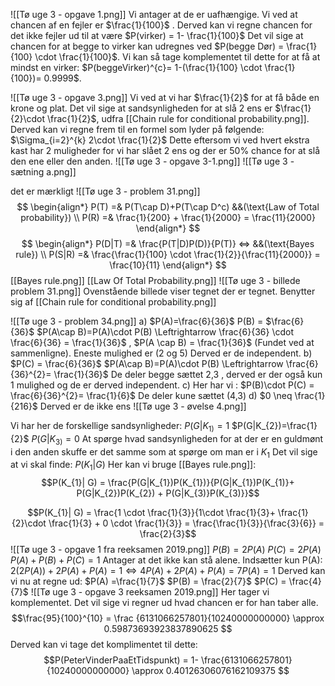 ![[Tø uge 3 - opgave 1.png]]
Vi antager at de er uafhængige. Vi ved at chancen af en fejler er $\frac{1}{100}$ . Derved kan vi regne chancen for det ikke fejler ud til at være $P(virker) = 1- \frac{1}{100}$ Det vil sige at chancen for at begge to virker kan udregnes ved $P(begge Dør) = \frac{1}{100} \cdot \frac{1}{100}$.  Vi kan så tage komplementet til dette for at få at mindst en virker: $P(beggeVirker)^{c}= 1-(\frac{1}{100} \cdot \frac{1}{100})= 0.9999$.

![[Tø uge 3 - opgave 3.png]]
Vi ved at vi har $\frac{1}{2}$ for at få både en krone og plat. Det vil sige at sandsynligheden for at slå 2 ens er $\frac{1}{2}\cdot \frac{1}{2}$, udfra [[Chain rule for conditional probability.png]]. Derved kan vi regne frem til en formel som lyder på følgende:
$\Sigma_{i=2}^{k} 2\cdot \frac{1}{2}$ Dette eftersom vi ved hvert ekstra kast har 2 muligheder for vi har slået 2 ens og der er 50% chance for at slå den ene eller den anden.
![[Tø uge 3 - opgave 3-1.png]]
![[Tø uge 3 - sætning a.png]]

det er mærkligt
![[Tø uge 3 - problem 31.png]]
$$ \begin{align*} P(T) =& P(T\cap D)+P(T\cap D^c) &&(\text{Law of Total probability}) \\ P(R) =& \frac{1}{200} + \frac{1}{2000} = \frac{11}{2000} \end{align*} $$ $$ \begin{align*} P(D|T) =& \frac{P(T|D)P(D)}{P(T)} <=> &&(\text{Bayes rule}) \\ P(S|R) =& \frac{\frac{1}{100} \cdot \frac{1}{2}}{\frac{11}{2000}} = \frac{10}{11} \end{align*} $$
[[Bayes rule.png]] [[Law Of Total Probability.png]]
![[Tø uge 3 - billede problem 31.png]]
Ovenstående billede viser tegnet der er tegnet. Benytter sig af [[Chain rule for conditional probability.png]] 

![[Tø uge 3 - problem 34.png]]
a)
$P(A)=\frac{6}{36}$
P(B) = $\frac{6}{36}$
$P(A\cap B)=P(A)\cdot P(B) \Leftrightarrow \frac{6}{36} \cdot \frac{6}{36} = \frac{1}{36}$ , $P(A \cap B) = \frac{1}{36}$ (Fundet ved at sammenligne). Eneste mulighed er (2 og 5) Derved er de independent.
b)
$P(C) = \frac{6}{36}$
$P(A\cap B)=P(A)\cdot P(B) \Leftrightarrow \frac{6}{36}^{2}= \frac{1}{36}$ De deler begge sættet 2,3 ,  derved er der også kun 1 mulighed og de er derved independent.
c)
Her har vi : $P(B)\cdot P(C) = \frac{6}{36}^{2}= \frac{1}{6}$ De deler kune sættet (4,3)
d)
$0 \neq \frac{1}{216}$ Derved er de ikke ens
![[Tø uge 3 - øvelse 4.png]]


Vi har her de forskellige sandsynligheder:
$P(G|K_{1)}= 1$
$P(G|K_{2})=\frac{1}{2}$
$P(G|K_{3)}= 0$
At spørge hvad sandsynligheden for at der er en guldmønt i den anden skuffe er det samme som at spørge om man er i $K_1$ Det vil sige at vi skal finde: $P(K_1|G)$ Her kan vi bruge [[Bayes rule.png]]:
$$P(K_{1}| G) = \frac{P(G|K_{1})P(K_{1})}{P(G|K_{1})P(K_{1)}+ P(G|K_{2})P(K_{2}) + P(G|K_{3)}P(K_{3)}}$$

$$P(K_{1}| G) = \frac{1 \cdot \frac{1}{3}}{1\cdot \frac{1}{3}+ \frac{1}{2}\cdot \frac{1}{3} + 0 \cdot \frac{1}{3}} = \frac{\frac{1}{3}}{\frac{3}{6}} = \frac{2}{3}$$
![[Tø uge 3 - opgave 1 fra reeksamen 2019.png]]
$P(B) = 2P(A)$
$P(C) = 2P(A)$
$P(A)+P(B)+P(C)=1$ Antager at det ikke kan stå alene. Indsætter kun P(A):
$2(2P(A))+2P(A)+P(A) = 1 \Leftrightarrow 4P(A) + 2P(A)+P(A)= 7P(A) =1$
Derved kan vi nu at regne ud:
$P(A) =\frac{1}{7}$
$P(B) = \frac{2}{7}$
$P(C) = \frac{4}{7}$
![[Tø uge 3 - opgave 3 reeksamen 2019.png]]
Her tager vi komplementet. Det vil sige vi regner ud hvad chancen er for han taber alle.
$$\frac{95}{100}^{10} = \frac {6131066257801}{10240000000000} \approx 0.59873693923837890625 $$
Derved kan vi tage det komplimentet til dette:
$$P(PeterVinderPaaEtTidspunkt) = 1- \frac{6131066257801}{10240000000000} \approx 0.40126306076162109375 $$
